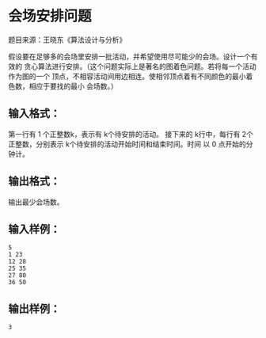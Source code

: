 #   会场安排问题
题目来源：王晓东《算法设计与分析》

假设要在足够多的会场里安排一批活动，并希望使用尽可能少的会场。设计一个有效的 贪心算法进行安排。（这个问题实际上是著名的图着色问题。若将每一个活动作为图的一个 顶点，不相容活动间用边相连。使相邻顶点着有不同颜色的最小着色数，相应于要找的最小 会场数。）

## 输入格式：

第一行有 1 个正整数k，表示有 k个待安排的活动。 接下来的 k行中，每行有 2个正整数，分别表示 k个待安排的活动开始时间和结束时间。时间 以 0 点开始的分钟计。 

## 输出格式：

输出最少会场数。 
## 输入样例：

```
5
1 23
12 28
25 35
27 80
36 50 
```
## 输出样例：

```
3
```
